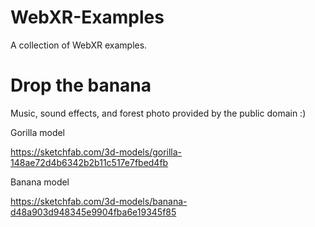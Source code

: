 # WebXR-Examples

A collection of WebXR examples.

# Drop the banana

Music, sound effects, and forest photo provided by the public domain :)

Gorilla model

https://sketchfab.com/3d-models/gorilla-148ae72d4b6342b2b11c517e7fbed4fb

Banana model

https://sketchfab.com/3d-models/banana-d48a903d948345e9904fba6e19345f85

